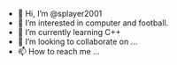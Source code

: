 - 👋 Hi, I’m @splayer2001
- 👀 I’m interested in computer and football.
- 🌱 I’m currently learning C++
- 💞️ I’m looking to collaborate on ...
- 📫 How to reach me ...

<!---
splayer2001/splayer2001 is a ✨ special ✨ repository because its `README.md` (this file) appears on your GitHub profile.
You can click the Preview link to take a look at your changes.
--->

